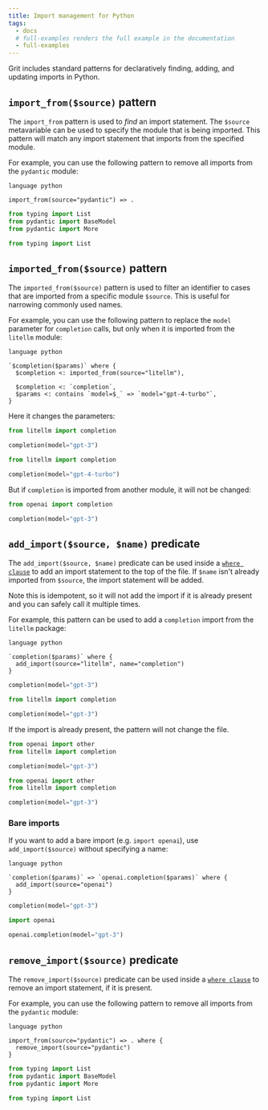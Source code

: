 ```yaml
---
title: Import management for Python
tags:
  - docs
  # full-examples renders the full example in the documentation
  - full-examples
---
```


Grit includes standard patterns for declaratively finding, adding, and updating imports in Python.

## `import_from($source)` pattern

The `import_from` pattern is used to _find_ an import statement. The `$source` metavariable can be used to specify the module that is being imported. This pattern will match any import statement that imports from the specified module.

For example, you can use the following pattern to remove all imports from the `pydantic` module:

```grit
language python

import_from(source="pydantic") => .
```

```python
from typing import List
from pydantic import BaseModel
from pydantic import More
```

```python
from typing import List
```

## `imported_from($source)` pattern

The `imported_from($source)` pattern is used to filter an identifier to cases that are imported from a specific module `$source`. This is useful for narrowing commonly used names.

For example, you can use the following pattern to replace the `model` parameter for `completion` calls, but only when it is imported from the `litellm` module:

```grit
language python

`$completion($params)` where {
  $completion <: imported_from(source="litellm"),

  $completion <: `completion`,
  $params <: contains `model=$_` => `model="gpt-4-turbo"`,
}
```

Here it changes the parameters:

```python
from litellm import completion

completion(model="gpt-3")
```

```python
from litellm import completion

completion(model="gpt-4-turbo")
```

But if `completion` is imported from another module, it will not be changed:

```python
from openai import completion

completion(model="gpt-3")
```

## `add_import($source, $name)` predicate

The `add_import($source, $name)` predicate can be used inside a [`where clause`](https://docs.grit.io/language/conditions#where-clause) to add an import statement to the top of the file. If `$name` isn't already imported from `$source`, the import statement will be added.

Note this is idempotent, so it will not add the import if it is already present and you can safely call it multiple times.

For example, this pattern can be used to add a `completion` import from the `litellm` package:

```grit
language python

`completion($params)` where {
  add_import(source="litellm", name="completion")
}
```

```python
completion(model="gpt-3")
```

```python
from litellm import completion

completion(model="gpt-3")
```

If the import is already present, the pattern will not change the file.

```python
from openai import other
from litellm import completion

completion(model="gpt-3")
```

```python
from openai import other
from litellm import completion

completion(model="gpt-3")
```

### Bare imports

If you want to add a bare import (e.g. `import openai`), use `add_import($source)` without specifying a name:

```grit
language python

`completion($params)` => `openai.completion($params)` where {
  add_import(source="openai")
}
```

```python
completion(model="gpt-3")
```

```python
import openai

openai.completion(model="gpt-3")
```

## `remove_import($source)` predicate

The `remove_import($source)` predicate can be used inside a [`where clause`](https://docs.grit.io/language/conditions#where-clause) to remove an import statement, if it is present.

For example, you can use the following pattern to remove all imports from the `pydantic` module:

```grit
language python

import_from(source="pydantic") => . where {
  remove_import(source="pydantic")
}
```

```python
from typing import List
from pydantic import BaseModel
from pydantic import More
```

```python
from typing import List
```
